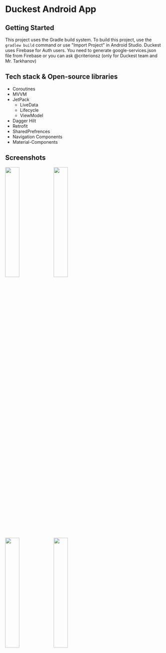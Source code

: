 # Duckest Android App
## Getting Started
This project uses the Gradle build system. To build this project, use the `gradlew build` command or use "Import Project" in Android Studio.
Duckest uses Firebase for Auth users. You need to generate google-services.json file from Firebase or you can ask @criterionsz (only for Duckest team and Mr. Tarkhanov)
## Tech stack & Open-source libraries
* Coroutines
* MVVM
* JetPack
  * LiveData 
  * Lifecycle 
  * ViewModel 
* Dagger Hilt
* Retrofit
* SharedPrefrences
* Navigation Components
* Material-Components 

## Screenshots
<img src="https://user-images.githubusercontent.com/42929466/120358575-4dac5f00-c30f-11eb-990a-5106a9bf36e7.png" width="30%" height="30%"> <img src="https://user-images.githubusercontent.com/42929466/120358132-daa2e880-c30e-11eb-95cc-422bb201adbf.png" width="30%" height="30%">

<img src="https://user-images.githubusercontent.com/42929466/120358558-48e7ab00-c30f-11eb-9137-de4fe9cb82fa.png" width="30%" height="30%"> <img src="https://user-images.githubusercontent.com/42929466/120358629-5f8e0200-c30f-11eb-846a-4d198d00f064.png" width="30%" height="30%">
